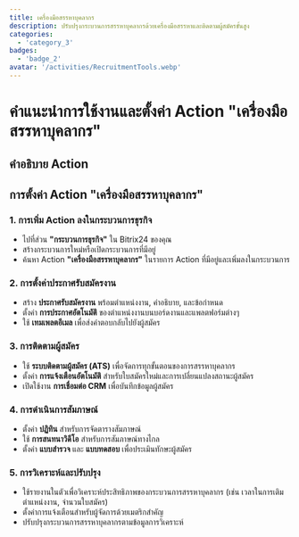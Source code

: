 ```yaml
---
title: เครื่องมือสรรหาบุคลากร
description: ปรับปรุงกระบวนการสรรหาบุคลากรด้วยเครื่องมือสรรหาและติดตามผู้สมัครขั้นสูง
categories: 
  - 'category_3'
badges: 
  - 'badge_2'
avatar: '/activities/RecruitmentTools.webp'
---
```

# คำแนะนำการใช้งานและตั้งค่า Action "เครื่องมือสรรหาบุคลากร"

## คำอธิบาย Action

## **การตั้งค่า Action "เครื่องมือสรรหาบุคลากร"**

### 1. การเพิ่ม Action ลงในกระบวนการธุรกิจ
- ไปที่ส่วน **"กระบวนการธุรกิจ"** ใน Bitrix24 ของคุณ
- สร้างกระบวนการใหม่หรือเปิดกระบวนการที่มีอยู่
- ค้นหา Action **"เครื่องมือสรรหาบุคลากร"** ในรายการ Action ที่มีอยู่และเพิ่มลงในกระบวนการ

### 2. การตั้งค่าประกาศรับสมัครงาน
- สร้าง **ประกาศรับสมัครงาน** พร้อมตำแหน่งงาน, คำอธิบาย, และข้อกำหนด
- ตั้งค่า **การประกาศอัตโนมัติ** ของตำแหน่งงานบนบอร์ดงานและแพลตฟอร์มต่างๆ
- ใช้ **เทมเพลตอีเมล** เพื่อส่งคำตอบกลับไปยังผู้สมัคร

### 3. การติดตามผู้สมัคร
- ใช้ **ระบบติดตามผู้สมัคร (ATS)** เพื่อจัดการทุกขั้นตอนของการสรรหาบุคลากร
- ตั้งค่า **การแจ้งเตือนอัตโนมัติ** สำหรับใบสมัครใหม่และการเปลี่ยนแปลงสถานะผู้สมัคร
- เปิดใช้งาน **การเชื่อมต่อ CRM** เพื่อบันทึกข้อมูลผู้สมัคร

### 4. การดำเนินการสัมภาษณ์
- ตั้งค่า **ปฏิทิน** สำหรับการจัดตารางสัมภาษณ์
- ใช้ **การสนทนาวิดีโอ** สำหรับการสัมภาษณ์ทางไกล
- ตั้งค่า **แบบสำรวจ** และ **แบบทดสอบ** เพื่อประเมินทักษะผู้สมัคร

### 5. การวิเคราะห์และปรับปรุง
- ใช้รายงานในตัวเพื่อวิเคราะห์ประสิทธิภาพของกระบวนการสรรหาบุคลากร (เช่น เวลาในการเติมตำแหน่งงาน, จำนวนใบสมัคร)
- ตั้งค่าการแจ้งเตือนสำหรับผู้จัดการด้วยเมตริกสำคัญ
- ปรับปรุงกระบวนการสรรหาบุคลากรตามข้อมูลการวิเคราะห์